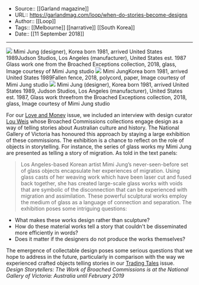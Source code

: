 ﻿
  * Source:: [[Garland magazine]]
  * URL:: https://garlandmag.com/loop/when-do-stories-become-designs
  * Author:: [[Loop]]
  * Tags:: [[Melbourne]] [[narrative]] [[South Korea]]
  * Date:: [[11 September 2018]]


* * *
[![](https://garlandmag.com/wp-content/uploads/2018/09/P-zWAYrM-1024x744.jpeg)](https://garlandmag.com/wp-content/uploads/2018/09/P-zWAYrM.jpeg)
     Mimi Jung (designer), Korea born 1981, arrived United States 1989Judson Studios, Los Angeles (manufacturer), United States est. 1987 Glass work one from the Broached Exceptions collection, 2018, glass, Image courtesy of Mimi Jung studio
[![](https://garlandmag.com/wp-content/uploads/2018/09/EXHI052766_RGB-1024x707.jpg)](https://garlandmag.com/wp-content/uploads/2018/09/EXHI052766_RGB.jpg)
     Mimi JungKorea born 1981, arrived United States 1989Fallen fence, 2018, polycord, paper, Image courtesy of Mimi Jung studio
[![](https://garlandmag.com/wp-content/uploads/2018/09/EXHI052782_RGB-737x1024.jpg)](https://garlandmag.com/wp-content/uploads/2018/09/EXHI052782_RGB.jpg)
     Mimi Jung (designer), Korea born 1981, arrived United States 1989, Judson Studios, Los Angeles (manufacturer), United States est. 1987, Glass work threefrom the Broached Exceptions collection, 2018, glass, Image courtesy of Mimi Jung studio
  

 
 
For our [Love and Money](https://garlandmag.com/issue-7/) issue, we included an interview with design curator [Lou Weis](https://garlandmag.com/article/the-quest-for-hi-fi-design/) whose Broached Commissions collections engage design as a way of telling stories about Australian culture and history. The National Gallery of Victoria has honoured this approach by staying a large exhibition of these commissions. The exhibition is a chance to reflect on the role of objects in storytelling.
For instance, the series of glass works my Mimi Jung are presented as telling a story of migration. As told in the text panels:
> Los Angeles-based Korean artist Mimi Jung’s never-seen-before set of glass objects encapsulate her experiences of migration. Using glass casts of her weaving work which have been laser cut and fused back together, she has created large-scale glass works with voids that are symbolic of the disconnection that can be experienced with migration and assimilation.
These powerful sculptural works employ the medium of glass as a language of connection and separation. The exhibition poses some intriguing questions:
  * What makes these works design rather than sculpture?
  * How do these material works tell a story that couldn't be disseminated more efficiently in words? 
  * Does it matter if the designers do not produce the works themselves?


The emergence of collectable design poses some serious questions that we hope to address in the future, particularly in comparison with the way we experienced crafted objects telling stories in our [Trading Tales](https://garlandmag.com/article/trading-tales/) issue. 
_Design Storytellers: The Work of Broached Commissions is at the National Gallery of Victoria: Australia until February 2019_
>  
